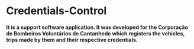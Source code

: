 # Credentials-Control



<b> It is a support software application. It was developed for the Corporação de Bombeiros Voluntários de Cantanhede which registers the vehicles, trips made by them and their respective credentials.

</b>
